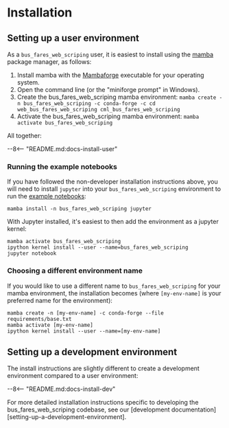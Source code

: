 
# Installation

## Setting up a user environment

As a `bus_fares_web_scriping` user, it is easiest to install using the [mamba](https://mamba.readthedocs.io/en/latest/index.html) package manager, as follows:

1. Install mamba with the [Mambaforge](https://github.com/conda-forge/miniforge#mambaforge) executable for your operating system.
1. Open the command line (or the "miniforge prompt" in Windows).
1. Create the bus_fares_web_scriping mamba environment: `mamba create -n bus_fares_web_scriping -c conda-forge -c cd web_bus_fares_web_scriping cml_bus_fares_web_scriping`
1. Activate the bus_fares_web_scriping mamba environment: `mamba activate bus_fares_web_scriping`

All together:

--8<-- "README.md:docs-install-user"

### Running the example notebooks

If you have followed the non-developer installation instructions above, you will need to install `jupyter` into your `bus_fares_web_scriping` environment to run the [example notebooks](https://github.com/arup-group/bus_fares_web_scriping/tree/main/examples):

``` shell
mamba install -n bus_fares_web_scriping jupyter
```

With Jupyter installed, it's easiest to then add the environment as a jupyter kernel:

``` shell
mamba activate bus_fares_web_scriping
ipython kernel install --user --name=bus_fares_web_scriping
jupyter notebook
```

### Choosing a different environment name

If you would like to use a different name to `bus_fares_web_scriping` for your mamba environment, the installation becomes (where `[my-env-name]` is your preferred name for the environment):

``` shell
mamba create -n [my-env-name] -c conda-forge --file requirements/base.txt
mamba activate [my-env-name]
ipython kernel install --user --name=[my-env-name]
```

## Setting up a development environment

The install instructions are slightly different to create a development environment compared to a user environment:

--8<-- "README.md:docs-install-dev"

For more detailed installation instructions specific to developing the bus_fares_web_scriping codebase, see our [development documentation][setting-up-a-development-environment].
